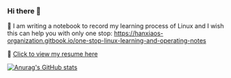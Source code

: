 ### Hi there 👋

📖 I am writing a notebook to record my learning process of Linux and I wish this can help you with only one stop: https://hanxiaos-organization.gitbook.io/one-stop-linux-learning-and-operating-notes

📰 [Click to view my resume here](https://atang0729.github.io/resume/)

[![Anurag's GitHub stats](https://github-readme-stats.vercel.app/api?username=ATang0729&show_icons=true)](https://github.com/anuraghazra/github-readme-stats)

<!--
**ATang0729/ATang0729** is a ✨ _special_ ✨ repository because its `README.md` (this file) appears on your GitHub profile.

Here are some ideas to get you started:

- 🔭 I’m currently working on ...
- 🌱 I’m currently learning ...
- 👯 I’m looking to collaborate on ...
- 🤔 I’m looking for help with ...
- 💬 Ask me about ...
- 📫 How to reach me: ...
- 😄 Pronouns: ...
- ⚡ Fun fact: ...
-->
